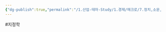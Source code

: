 ```yaml
---
{"dg-publish":true,"permalink":"/1.산업-테마-Study/1.경제/매크로/7.정치,소문,지정학/지정학적위험/","created":"2024-11-20T21:02:27.296+09:00","updated":"2025-06-03T20:07:19.888+09:00"}
---
```


#지정학 